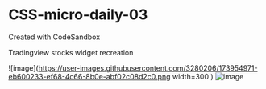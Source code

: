 # CSS-micro-daily-03
Created with CodeSandbox

Tradingview stocks widget recreation


![image](https://user-images.githubusercontent.com/3280206/173954971-eb600233-ef68-4c66-8b0e-abf02c08d2c0.png width=300 )
![image](https://user-images.githubusercontent.com/3280206/173954895-bf0c17b5-85d9-459b-b0a9-3ba8daaee803.png)
